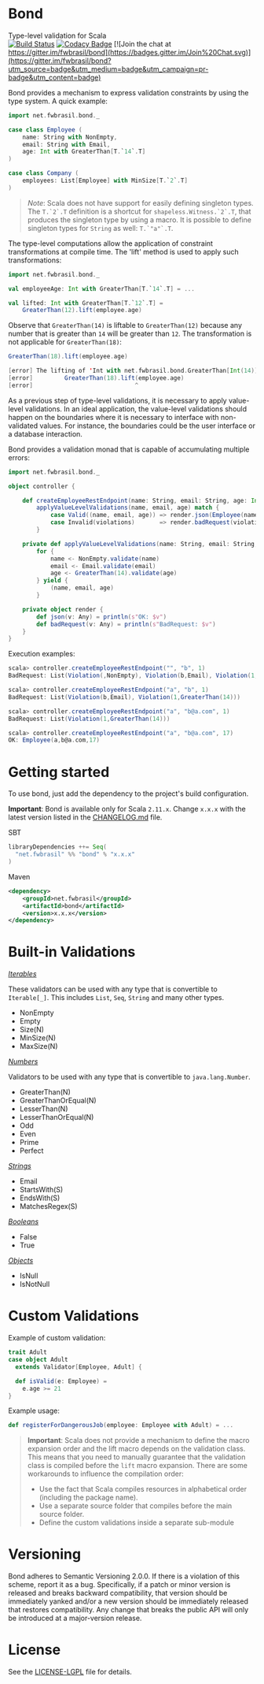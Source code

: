 Bond  
====  
Type-level validation for Scala  
[![Build Status](https://secure.travis-ci.org/fwbrasil/bond.png)](http://travis-ci.org/fwbrasil/bond)
[![Codacy Badge](https://www.codacy.com/project/badge/eb4d686ffc7949b48516a806f0e2412c)](https://www.codacy.com/public/fwbrasil/bond)
[![Join the chat at https://gitter.im/fwbrasil/bond](https://badges.gitter.im/Join%20Chat.svg)](https://gitter.im/fwbrasil/bond?utm_source=badge&utm_medium=badge&utm_campaign=pr-badge&utm_content=badge)

Bond provides a mechanism to express validation constraints by using the type system. A quick example:

```scala
import net.fwbrasil.bond._

case class Employee (
    name: String with NonEmpty,
    email: String with Email,
    age: Int with GreaterThan[T.`14`.T]
)

case class Company (
    employees: List[Employee] with MinSize[T.`2`.T]
)
```

> *Note*: Scala does not have support for easily defining singleton types. The ```T.`2`.T``` definition is a shortcut for ```shapeless.Witness.`2`.T```, that produces the singleton type by using a macro. It is possible to define singleton types for `String` as well: ```T.`"a"`.T```.

The type-level computations allow the application of constraint transformations at compile time. The 'lift' method is used to apply such transformations:

```scala
import net.fwbrasil.bond._

val employeeAge: Int with GreaterThan[T.`14`.T] = ...

val lifted: Int with GreaterThan[T.`12`.T] =
    GreaterThan(12).lift(employee.age)
```

Observe that `GreaterThan(14)` is liftable to `GreaterThan(12)` because any number that is greater than `14` will be greater than `12`. The transformation is not applicable for `GreaterThan(18)`:

```scala
GreaterThan(18).lift(employee.age)

[error] The lifting of 'Int with net.fwbrasil.bond.GreaterThan[Int(14)]'' to 'net.fwbrasil.bond.GreaterThan[Int(18)]' is not valid (Bond)
[error]         GreaterThan(18).lift(employee.age)
[error]                             ^
```

As a previous step of type-level validations, it is necessary to apply value-level validations. In an ideal application, the value-level validations should happen on the boundaries where it is necessary to interface with non-validated values. For instance, the boundaries could be the user interface or a database interaction.

Bond provides a validation monad that is capable of accumulating multiple errors:

```scala
import net.fwbrasil.bond._

object controller {

    def createEmployeeRestEndpoint(name: String, email: String, age: Int) =
        applyValueLevelValidations(name, email, age) match {
            case Valid((name, email, age)) => render.json(Employee(name, email, age))
            case Invalid(violations)       => render.badRequest(violations)
        }

    private def applyValueLevelValidations(name: String, email: String, age: Int) =
        for {
            name <- NonEmpty.validate(name)
            email <- Email.validate(email)
            age <- GreaterThan(14).validate(age)
        } yield {
            (name, email, age)
        }

    private object render { 
        def json(v: Any) = println(s"OK: $v")
        def badRequest(v: Any) = println(s"BadRequest: $v") 
    } 
}
```

Execution examples:

```scala
scala> controller.createEmployeeRestEndpoint("", "b", 1)
BadRequest: List(Violation(,NonEmpty), Violation(b,Email), Violation(1,GreaterThan(14)))

scala> controller.createEmployeeRestEndpoint("a", "b", 1)
BadRequest: List(Violation(b,Email), Violation(1,GreaterThan(14)))

scala> controller.createEmployeeRestEndpoint("a", "b@a.com", 1)
BadRequest: List(Violation(1,GreaterThan(14)))

scala> controller.createEmployeeRestEndpoint("a", "b@a.com", 17)
OK: Employee(a,b@a.com,17)
```

# Getting started #

To use bond, just add the dependency to the project's build configuration.

__Important__: Bond is available only for Scala `2.11.x`. Change ```x.x.x``` with the latest version listed in the [CHANGELOG.md](https://github.com/fwbrasil/bond/blob/master/CHANGELOG.md) file.

SBT

```scala
libraryDependencies ++= Seq(
  "net.fwbrasil" %% "bond" % "x.x.x"
)
```

Maven

```xml
<dependency>
    <groupId>net.fwbrasil</groupId>
    <artifactId>bond</artifactId>
    <version>x.x.x</version>
</dependency>
```

# Built-in Validations #

*[Iterables](https://github.com/fwbrasil/bond/blob/v0.0.1/src/main/scala/net/fwbrasil/bond/Iterables.scala)*

These validators can be used with any type that is convertible to `Iterable[_]`. This includes `List`, `Seq`, `String` and many other types.

* NonEmpty
* Empty
* Size(N)
* MinSize(N)
* MaxSize(N)

*[Numbers](https://github.com/fwbrasil/bond/blob/v0.0.1/src/main/scala/net/fwbrasil/bond/Numbers.scala)*

Validators to be used with any type that is convertible to `java.lang.Number`.

* GreaterThan(N)
* GreaterThanOrEqual(N)
* LesserThan(N)
* LesserThanOrEqual(N)
* Odd
* Even
* Prime
* Perfect

*[Strings](https://github.com/fwbrasil/bond/blob/v0.0.1/src/main/scala/net/fwbrasil/bond/Strings.scala)*

* Email
* StartsWith(S)
* EndsWith(S)
* MatchesRegex(S)

*[Booleans](https://github.com/fwbrasil/bond/blob/v0.0.1/src/main/scala/net/fwbrasil/bond/Booleans.scala)*

* False
* True

*[Objects](https://github.com/fwbrasil/bond/blob/v0.0.1/src/main/scala/net/fwbrasil/bond/Objects.scala)*

* IsNull
* IsNotNull

# Custom Validations #

Example of custom validation:

```scala
trait Adult
case object Adult
  extends Validator[Employee, Adult] {

  def isValid(e: Employee) =
    e.age >= 21
}
```

Example usage:

```scala
def registerForDangerousJob(employee: Employee with Adult) = ...
```

> **Important**: Scala does not provide a mechanism to define the macro expansion order and the lift macro depends on the validation class. This means that you need to manually guarantee that the validation class is compiled before the `lift` macro expansion. There are some workarounds to influence the compilation order:
> 
> * Use the fact that Scala compiles resources in alphabetical order (including the package name).
> * Use a separate source folder that compiles before the main source folder.
> * Define the custom validations inside a separate sub-module


# Versioning #

Bond adheres to Semantic Versioning 2.0.0. If there is a violation of this scheme, report it as a bug. Specifically, if a patch or minor version is released and breaks backward compatibility, that version should be immediately yanked and/or a new version should be immediately released that restores compatibility. Any change that breaks the public API will only be introduced at a major-version release.


# License #

See the [LICENSE-LGPL](https://github.com/fwbrasil/bond/blob/master/LICENSE-LGPL.txt) file for details.
